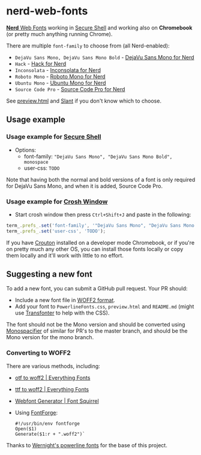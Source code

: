 # nerd-web-fonts

[**Nerd** Web Fonts](https://github.com/ryanoasis/nerd-fonts) working in [Secure Shell](https://chrome.google.com/webstore/detail/secure-shell/pnhechapfaindjhompbnflcldabbghjo) and working also on **Chromebook** (or pretty much anything running Chrome).

There are multiple `font-family` to choose from (all Nerd-enabled):

  * `DejaVu Sans Mono, DejaVu Sans Mono Bold` -
    [DejaVu Sans Mono for Nerd](https://github.com/ryanoasis/nerd-fonts/tree/master/patched-fonts/DejaVuSansMono)
  * `Hack` -
    [Hack for Nerd](https://github.com/ryanoasis/nerd-fonts/tree/master/patched-fonts/Hack)
  * `Inconsolata` -
    [Inconsolata for Nerd](https://github.com/ryanoasis/nerd-fonts/tree/master/patched-fonts/Inconsolata)
  * `Roboto Mono` -
    [Roboto Mono for Nerd](https://github.com/ryanoasis/nerd-fonts/tree/master/patched-fonts/RobotoMono)
  * `Ubuntu Mono` -
    [Ubuntu Mono for Nerd](https://github.com/ryanoasis/nerd-fonts/tree/master/patched-fonts/UbuntuMono)
  * `Source Code Pro` -
    [Source Code Pro for Nerd](https://github.com/ryanoasis/nerd-fonts/tree/master/patched-fonts/SourceCodePro/Regular)

See [preview.html](https://rawgit.com/icecream95/nerd-web-fonts/master/preview.html) and [Slant](http://www.slant.co/topics/67/~programming-fonts) if you don't know which to choose.

## Usage example

### Usage example for [Secure Shell](https://chrome.google.com/webstore/detail/secure-shell/pnhechapfaindjhompbnflcldabbghjo)

  - Options:
      - font-family: `"DejaVu Sans Mono", "DejaVu Sans Mono Bold", monospace`
      - user-css: `TODO`

Note that having both the normal and bold versions of a font is only required for DejaVu Sans Mono, and when it is added, Source Code Pro.

### Usage example for [Crosh Window](https://chrome.google.com/webstore/detail/crosh-window/nhbmpbdladcchdhkemlojfjdknjadhmh)

  - Start crosh window then press `Ctrl+Shift+J` and paste in the following:

```js
term_.prefs_.set('font-family', '"DejaVu Sans Mono", "DejaVu Sans Mono Bold", monospace');
term_.prefs_.set('user-css', 'TODO');
```

If you have [Crouton](https://github.com/dnschneid/crouton) installed on a developer mode Chromebook,
or if you're on pretty much any other OS, you can install those fonts locally or copy them locally
and it'll work with little to no effort.

## Suggesting a new font

To add a new font, you can submit a GitHub pull request. Your PR should:

  - Include a new font file in [WOFF2
    format](https://gist.github.com/sergejmueller/cf6b4f2133bcb3e2f64a).
  - Add your font to `PowerlineFonts.css`, `preview.html` and `README.md` (might use [Transfonter](http://transfonter.org/) to help with the CSS).

The font should not be the Mono version and should be converted using [Monospacifier](https://github.com/cpitclaudel/monospacifier) of similar for PR's to the master branch, and should be the Mono version for the mono branch.

### Converting to WOFF2

There are various methods, including:

  * [otf to woff2 | Everything Fonts](https://everythingfonts.com/otf-to-woff2)
  * [ttf to woff2 | Everything Fonts](https://everythingfonts.com/ttf-to-woff2)
  * [Webfont Generator | Font Squirrel](https://www.fontsquirrel.com/tools/webfont-generator)
  * Using [FontForge](https://fontforge.github.io/en-US/):

        #!/usr/bin/env fontforge
        Open($1)
        Generate($1:r + ".woff2")`

Thanks to [Wernight's powerline fonts](https://github.com/wernight/powerline-web-fonts) for the base of this project.